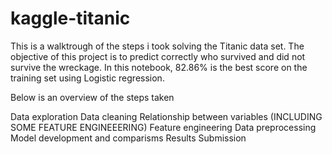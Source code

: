 # kaggle-titanic

This is a walktrough of the steps i took solving the Titanic data set. The objective of this project is to predict correctly who survived and did not survive the wreckage. In this notebook, 82.86% is the best score on the training set using Logistic regression.

Below is an overview of the steps taken

Data exploration
Data cleaning
Relationship between variables (INCLUDING SOME FEATURE ENGINEEERING)
Feature engineering
Data preprocessing
Model development and comparisms
Results
Submission
